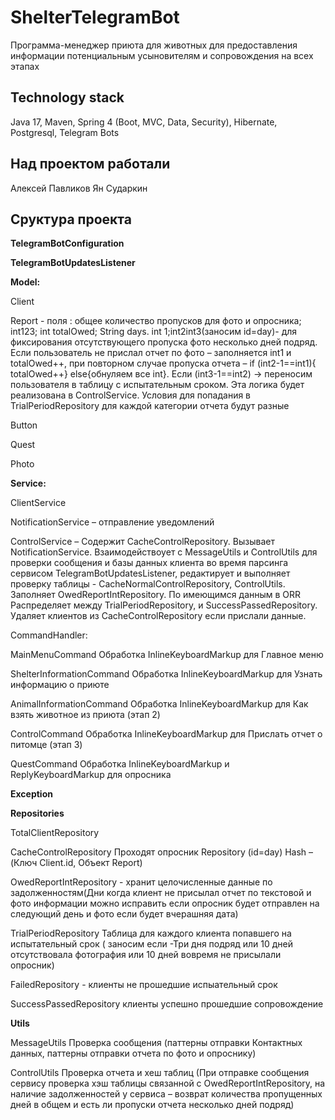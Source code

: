 # ShelterTelegramBot

Программа-менеджер приюта для животных для предоставления информации потенциальным усыновителям и сопровождения на всех этапах

## Technology stack

Java 17, Maven, Spring 4 (Boot, MVC, Data, Security), Hibernate, Postgresql, Telegram Bots

## Над проектом работали
Алексей Павликов
Ян Сударкин

## Сруктура проекта
**TelegramBotConfiguration**

**TelegramBotUpdatesListener**

**Model:**

Client 

Report  - поля : общее количество пропусков для фото и опросника; int123; int totalOwed; String days. int 1;int2int3(заносим id=day)- для фиксирования отсутствующего пропуска фото несколько дней подряд. Если пользователь не прислал отчет по фото – заполняется int1 и totalOwed++, при повторном случае пропуска отчета – if (int2-1==int1){ totalOwed++} else{обнуляем все int}.  Если (int3-1==int2) -> переносим пользователя в таблицу с испытательным сроком. Эта логика будет реализована в ControlService. Условия для попадания в TrialPeriodRepository для каждой категории отчета будут разные

Button

Quest

Photo

**Service:**

ClientService

NotificationService – отправление уведомлений

ControlService  – Содержит CacheControlRepository. Вызывает NotificationService.  Взаимодействоует с  MessageUtils и ControlUtils для проверки сообщения и базы данных  клиента во время парсинга сервисом  TelegramBotUpdatesListener, редактирует и выполняет проверку  таблицы -  CacheNormalControlRepository,  ControlUtils. Заполняет OwedReportIntRepository. По имеющимся данным в ORR Распределяет между TrialPeriodRepository,  и SuccessPassedRepository. Удаляет клиентов из CacheControlRepository если прислали данные.

CommandHandler:

MainMenuCommand Обработка  InlineKeyboardMarkup для Главное меню

ShelterInformationCommand  Обработка  InlineKeyboardMarkup для Узнать информацию о приюте

AnimalInformationCommand Обработка  InlineKeyboardMarkup для Как взять животное из приюта (этап 2)

ControlCommand Обработка  InlineKeyboardMarkup для Прислать отчет о питомце (этап 3)

QuestCommand Обработка  InlineKeyboardMarkup и ReplyKeyboardMarkup для опросника

**Exception**


**Repositories**

 TotalClientRepository

CacheControlRepository  Проходят опросник Repository (id=day) Hash – (Ключ Client.id, Объект Report)

OwedReportIntRepository  - хранит целочисленные данные по задолженностям(Дни когда клиент не присылал отчет по текстовой и фото информации можно исправить если опросник будет отправлен на следующий день и фото если будет вчерашняя дата)

TrialPeriodRepository  Таблица для каждого клиента  попавшего на испытательный срок ( заносим если -Три дня подряд или 10 дней отсутствовала фотография или 10 дней вовремя не присылали опросник)

FailedRepository - клиенты не прошедшие испыательный срок

 SuccessPassedRepository клиенты успешно прошедшие сопровождение


**Utils**

MessageUtils Проверка сообщения (паттерны отправки Контактных данных, паттерны отправки отчета по фото и опроснику)

ControlUtils Проверка отчета и хеш таблиц (При отправке сообщения сервису проверка хэш таблицы связанной с OwedReportIntRepository,  на наличие задолженностей у сервиса – возврат количества пропущенных дней в общем и есть ли пропуски отчета несколько дней подряд)
